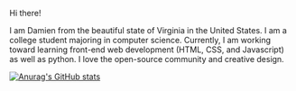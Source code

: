 Hi there! 

I am Damien from the beautiful state of Virginia in the United States. 
I am a college student majoring in computer science.
Currently, I am working toward learning front-end web development (HTML, CSS, and Javascript) as well as python.
I love the open-source community and creative design.

[![Anurag's GitHub stats](https://github-readme-stats.vercel.app/api?username=drd60199&theme=TOKYONIGHT)](https://github.com/anuraghazra/github-readme-stats)

